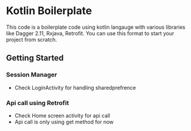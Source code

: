 # Kotlin Boilerplate

This code is a boilerplate code using kotlin langauge with various libraries like Dagger 2.11, Rxjava, Retrofit. You can use this format to start your project from scratch.

## Getting Started


### Session Manager

- Check LoginActivity for handling sharedprefrence 

### Api call using Retrofit

- Check Home screen activity for api call
- Api call is only using get method for now 




